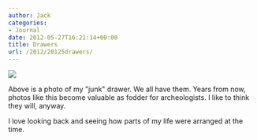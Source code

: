 ```yaml
---
author: Jack
categories:
- Journal
date: 2012-05-27T16:21:14+00:00
title: Drawers
url: /2012/20125drawers/
---
```


![][1] 

Above is a photo of my "junk" drawer. We all have them. Years from now, photos like this become valuable as fodder for archeologists. I like to think they will, anyway.

I love looking back and seeing how parts of my life were arranged at the time.

 [1]: /img/2012/05/20120527_DSCF1459.jpg